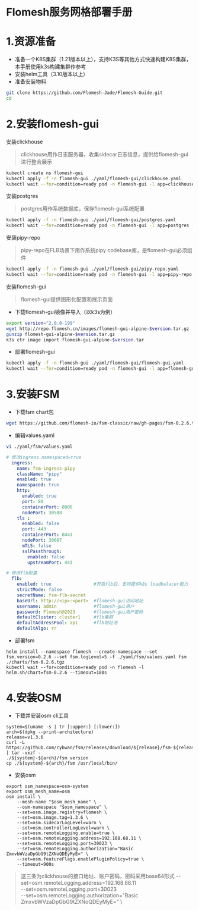 Flomesh服务网格部署手册
=== 
# 1.资源准备
- 准备一个K8S集群（1.21版本以上），支持K3S等其他方式快速构建K8S集群，本手册使用k3s构建集群作参考
- 安装helm工具（3.10版本以上）
- 准备安装物料
```bash
git clone https://github.com/Flomesh-Jade/Flomesh-Guide.git
cd 
```

# 2.安装flomesh-gui
安装clickhouse
> clickhouse用作日志服务器，收集sidecar日志信息，提供给flomesh-gui进行整合展示
```bash
kubectl create ns flomesh-gui
kubectl apply -f -n flomesh-gui ./yaml/flomesh-gui/clickhouse.yaml
kubectl wait --for=condition=ready pod -n flomesh-gui -l app=clickhouse --timeout=180s
```
安装postgres
> postgres用作系统数据库，保存flomesh-gui系统配置
```bash
kubectl apply -f -n flomesh-gui ./yaml/flomesh-gui/postgres.yaml
kubectl wait --for=condition=ready pod -n flomesh-gui -l app=postgres --timeout=180s
```
安装pipy-repo
> pipy-repo在FLB场景下用作系统pipy codebase库，是flomesh-gui必须组件
```bash
kubectl apply -f -n flomesh-gui ./yaml/flomesh-gui/pipy-repo.yaml
kubectl wait --for=condition=ready pod -n flomesh-gui -l app=pipy-repo --timeout=180s
```
安装flomesh-gui
> flomesh-gui提供图形化配置和展示页面
- 下载flomesh-gui镜像并导入（以k3s为例）
```bash 
export version="2.0.0-199"
wget http://repo.flomesh.cn/images/flomesh-gui-alpine-$version.tar.gz
gunzip flomesh-gui-alpine-$version.tar.gz
k3s ctr image import flomesh-gui-alpine-$version.tar
```
- 部署flomesh-gui
```bash
kubectl apply -f -n flomesh-gui ./yaml/flomesh-gui/flomesh-gui.yaml
kubectl wait --for=condition=ready pod -n flomesh-gui -l app=flomesh-gui --timeout=180s
```
# 3.安装FSM
- 下载fsm chart包
```bash
wget https://github.com/flomesh-io/fsm-classic/raw/gh-pages/fsm-0.2.6.tgz
```
- 编辑values.yaml
```bash
vi ./yaml/fsm/values.yaml
```
```yaml
# 修改ingress.namespaced=true
  ingress:
    name: fsm-ingress-pipy
    className: "pipy"
    enabled: true
    namespaced: true
    http:
      enabled: true
      port: 80
      containerPort: 8000
      nodePort: 30508
    tls :
      enabled: false
      port: 443
      containerPort: 8443
      nodePort: 30607
      mTLS: false
      sslPassthrough:
        enabled: false
        upstreamPort: 443
```
```yaml
# 修改flb配置
  flb:
    enabled: true                #开启flb后，支持提供k8s loadbalacer能力
    strictMode: false
    secretName: fsm-flb-secret
    baseUrl: http://<ip>:<port>  #flomesh-gui访问地址
    username: admin              #flomesh-gui用户
    password: Flomesh@2023       #flomesh-gui用户密码
    defaultCluster: cluster1     #flb集群
    defaultAddressPool: ap1      #flb地址池
    defaultAlgo: rr
```
- 部署fsm
```
helm install --namespace flomesh --create-namespace --set fsm.version=0.2.6 --set fsm.logLevel=5 -f ./yaml/fsm/values.yaml fsm ./charts/fsm-0.2.6.tgz
kubectl wait --for=condition=ready pod -n flomesh -l helm.sh/chart=fsm-0.2.6 --timeout=180s
```
# 4.安装OSM
- 下载并安装osm cli工具
```
system=$(uname -s | tr [:upper:] [:lower:])
arch=$(dpkg --print-architecture)
release=v1.3.6
curl -L https://github.com/cybwan/fsm/releases/download/${release}/fsm-${release}-${system}-${arch}.tar.gz | tar -vxzf -
./${system}-${arch}/fsm version
cp ./${system}-${arch}/fsm /usr/local/bin/
```
- 安装osm
```
export osm_namespace=osm-system
export osm_mesh_name=osm
osm install \
    --mesh-name "$osm_mesh_name" \
    --osm-namespace "$osm_namespace" \
    --set=osm.image.registry=flomesh \
    --set=osm.image.tag=1.3.6 \
    --set=osm.sidecarLogLevel=warn \
    --set=osm.controllerLogLevel=warn \
    --set=osm.remoteLogging.enable=true \
    --set=osm.remoteLogging.address=192.168.68.11 \
    --set=osm.remoteLogging.port=30023 \
    --set=osm.remoteLogging.authorization="Basic ZmxvbWVzaDpGbG9tZXNoQDEyMyE=" \
    --set=osm.featureFlags.enablePluginPolicy=true \
    --timeout=900s
```
> 这三条为clickhouse的接口地址、账户密码，密码采用base64形式
>  --set=osm.remoteLogging.address=192.168.68.11 \
    --set=osm.remoteLogging.port=30023 \
    --set=osm.remoteLogging.authorization="Basic ZmxvbWVzaDpGbG9tZXNoQDEyMyE=" \
